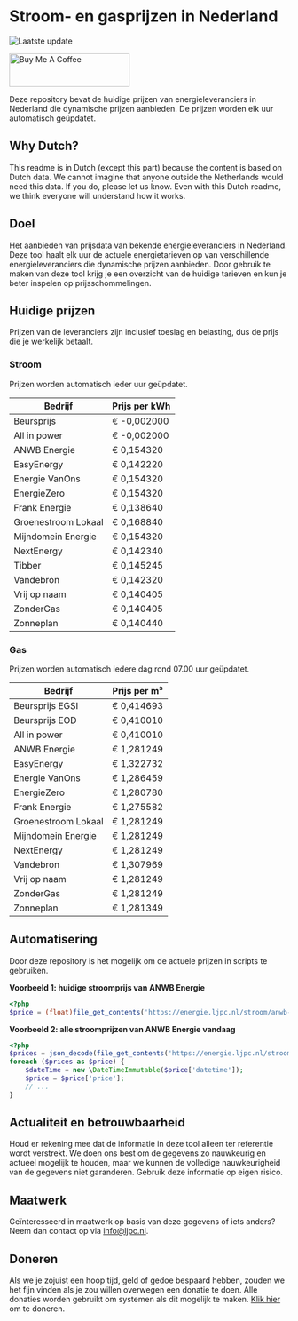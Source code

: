# Stroom- en gasprijzen in Nederland

![Laatste update](https://img.shields.io/badge/laatste%20update-2025--03--21%2013%3A00%20CET-brightgreen)

<a href="https://www.buymeacoffee.com/Lars-" target="_blank"><img src="https://cdn.buymeacoffee.com/buttons/v2/default-orange.png" alt="Buy Me A Coffee" height="60" style="height: 60px !important;width: 217px !important;" ></a>

Deze repository bevat de huidige prijzen van energieleveranciers in Nederland die dynamische prijzen aanbieden. De prijzen worden elk uur automatisch geüpdatet.

## Why Dutch?

This readme is in Dutch (except this part) because the content is based on Dutch data. We cannot imagine that anyone outside the Netherlands would need this data. If you do, please let us know. Even with this Dutch readme, we think
everyone will understand how it works.

## Doel

Het aanbieden van prijsdata van bekende energieleveranciers in Nederland. Deze tool haalt elk uur de actuele energietarieven op van verschillende energieleveranciers die dynamische prijzen aanbieden. Door gebruik te maken van deze tool
krijg je een overzicht van de huidige tarieven en kun je beter inspelen op prijsschommelingen.

## Huidige prijzen

Prijzen van de leveranciers zijn inclusief toeslag en belasting, dus de prijs die je werkelijk betaalt.

### Stroom

Prijzen worden automatisch ieder uur geüpdatet.

 Bedrijf | Prijs per kWh 
---------|---------------
Beursprijs | € -0,002000
All in power | € -0,002000
ANWB Energie | € 0,154320
EasyEnergy | € 0,142220
Energie VanOns | € 0,154320
EnergieZero | € 0,154320
Frank Energie | € 0,138640
Groenestroom Lokaal | € 0,168840
Mijndomein Energie | € 0,154320
NextEnergy | € 0,142340
Tibber | € 0,145245
Vandebron | € 0,142320
Vrij op naam | € 0,140405
ZonderGas | € 0,140405
Zonneplan | € 0,140440


### Gas

Prijzen worden automatisch iedere dag rond 07.00 uur geüpdatet.

 Bedrijf | Prijs per m³ 
---------|--------------
Beursprijs EGSI | € 0,414693
Beursprijs EOD | € 0,410010
All in power | € 0,410010
ANWB Energie | € 1,281249
EasyEnergy | € 1,322732
Energie VanOns | € 1,286459
EnergieZero | € 1,280780
Frank Energie | € 1,275582
Groenestroom Lokaal | € 1,281249
Mijndomein Energie | € 1,281249
NextEnergy | € 1,281249
Vandebron | € 1,307969
Vrij op naam | € 1,281249
ZonderGas | € 1,281249
Zonneplan | € 1,281349


## Automatisering

Door deze repository is het mogelijk om de actuele prijzen in scripts te gebruiken.

**Voorbeeld 1: huidige stroomprijs van ANWB Energie**

```php
<?php
$price = (float)file_get_contents('https://energie.ljpc.nl/stroom/anwb-energie-nu.txt');

```

**Voorbeeld 2: alle stroomprijzen van ANWB Energie vandaag**

```php
<?php
$prices = json_decode(file_get_contents('https://energie.ljpc.nl/stroom/all-in-power-vandaag.json'),true);
foreach ($prices as $price) {
    $dateTime = new \DateTimeImmutable($price['datetime']);
    $price = $price['price'];
    // ...
}
```

## Actualiteit en betrouwbaarheid

Houd er rekening mee dat de informatie in deze tool alleen ter referentie wordt verstrekt. We doen ons best om de gegevens zo nauwkeurig en actueel mogelijk te houden, maar we kunnen de volledige nauwkeurigheid van de gegevens niet
garanderen. Gebruik deze informatie op eigen risico.

## Maatwerk

Geïnteresseerd in maatwerk op basis van deze gegevens of iets anders? Neem dan contact op
via [info@ljpc.nl](mailto:info@ljpc.nl?subject=Energie%20prijzen).

## Doneren

Als we je zojuist een hoop tijd, geld of gedoe bespaard hebben, zouden we het fijn vinden als je zou willen overwegen een
donatie te doen. Alle donaties worden gebruikt om systemen als dit mogelijk te
maken. [Klik hier](https://www.buymeacoffee.com/Lars-) om te doneren.
